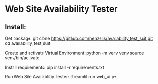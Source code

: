 # Web Site Availability Tester
## Install:
Get package:
git clone https://github.com/henzelis/availability_test_suit.git
cd availability_test_suit

Create and activate Virtual Environment:
python -m venv venv
source venv/bin/activate

Install requirements:
pip install -r requirements.txt

Run Web Site Availablitiy Tester:
streamlit run web_ui.py
